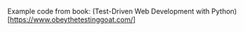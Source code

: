 Example code from book: (Test-Driven Web Development with Python)[https://www.obeythetestinggoat.com/]
